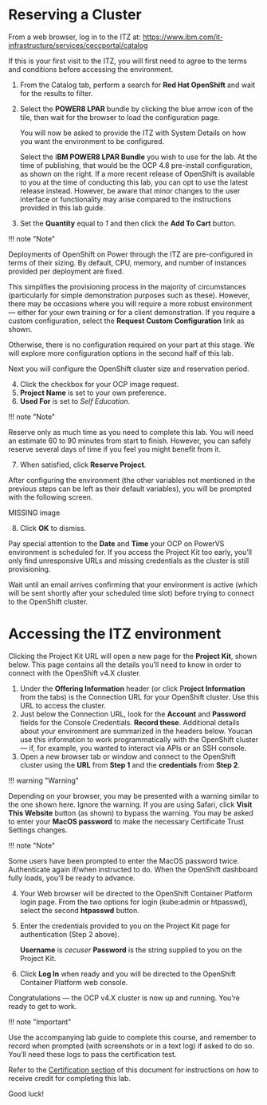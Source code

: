 # Reserving a Cluster

From a web browser, log in to the ITZ at: https://www.ibm.com/it-infrastructure/services/ceccportal/catalog

If this is your first visit to the ITZ, you will first need to agree to the terms and conditions before accessing
the environment.

1. From the Catalog tab, perform a search for **Red Hat OpenShift** and wait for the results to filter.
2. Select the **POWER8 LPAR** bundle by clicking the blue arrow icon of the tile, then wait for the browser to load the configuration page.

   You will now be asked to provide the ITZ with System Details on how you want the environment to be configured.

   Select the I**BM POWER8 LPAR Bundle** you wish to use for the lab. At the time of publishing, that would be the OCP 4.8 pre-install configuration, as shown on the right. If a more recent release of OpenShift is available to you at the time of conducting this lab, you can opt to use the latest release instead. However, be aware that minor changes to the user interface or functionality may arise compared to the instructions provided in this lab guide.

3. Set the **Quantity** equal to _1_ and then click the **Add To Cart** button.

!!! note "Note"

   Deployments of OpenShift on Power through the ITZ are pre-configured in terms of their sizing. By default, CPU, memory, and number of instances provided per deployment are fixed.

   This simplifies the provisioning process in the majority of circumstances (particularly for simple demonstration purposes such as these). However, there may be occasions where you will require a more robust environment — either for your own training or for a client demonstration. If you require a custom configuration, select the **Request Custom Configuration** link as shown.

   Otherwise, there is no configuration required on your part at this stage. We will explore more configuration options in the second half of this lab.

Next you will configure the OpenShift cluster size and reservation period.

4. Click the checkbox for your OCP image request.
5. **Project Name** is set to your own preference.
6. **Used For** is set to _Self Education_.

!!! note "Note"

   Reserve only as much time as you need to complete this lab. You will need an estimate 60 to 90 minutes from start to finish. However, you can safely reserve several days of time if you feel you might benefit from it.

7. When satisfied, click **Reserve Project**.

After configuring the environment (the other variables not mentioned in the previous steps can be left as their default variables), you will be prompted with the following screen.

MISSING image

8. Click **OK** to dismiss.

Pay special attention to the **Date** and **Time** your OCP on PowerVS environment is scheduled for. If you access the Project Kit too early, you’ll only find unresponsive URLs and missing credentials as the cluster is still provisioning.

Wait until an email arrives confirming that your environment is active (which will be sent shortly after your scheduled time slot) before trying to connect to the OpenShift cluster.

# Accessing the ITZ environment

Clicking the Project Kit URL will open a new page for the **Project Kit**, shown below. This page contains all the
details you’ll need to know in order to connect with the OpenShift v4.X cluster.

1. Under the **Offering Information** header (or click P**roject Information** from the tabs) is the Connection URL for your OpenShift cluster. Use this URL to access the cluster.
2. Just below the Connection URL, look for the **Account** and **Password** fields for the Console Credentials. **Record these**. Additional details about your environment are summarized in the headers below. Youcan use this information to work programmatically with the OpenShift cluster — if, for example, you wanted to interact via APIs or an SSH console.
3. Open a new browser tab or window and connect to the OpenShift cluster using the **URL** from **Step 1** and the **credentials** from **Step 2**.

!!! warning "Warning"

   Depending on your browser, you may be presented with a warning similar to the one shown here. Ignore the warning. If you are using Safari, click **Visit This Website** button (as shown) to bypass the warning. You may be asked to enter your **MacOS password** to make the necessary Certificate Trust Settings changes.

!!! note "Note"

   Some users have been prompted to enter the MacOS password twice. Authenticate again if/when instructed to do. When the OpenShift dashboard fully loads, you’ll be ready to advance.

4. Your Web browser will be directed to the OpenShift Container Platform login page. From the two options for login (kube:admin or htpasswd), select the second **htpasswd** button.
5. Enter the credentials provided to you on the Project Kit page for authentication (Step 2 above).

   **Username** is _cecuser_
   **Password** is the string supplied to you on the Project Kit.

6. Click **Log In** when ready and you will be directed to the OpenShift Container Platform web console.

Congratulations — the OCP v4.X cluster is now up and running. You’re ready to get to work.

!!! note "Important"

   Use the accompanying lab guide to complete this course, and remember to record when prompted (with screenshots or in a text log) if asked to do so. You’ll need these logs to pass the certification test.

Refer to the [Certification section](../certificaiton.md) of this document for instructions on how to receive credit for completing this lab.

Good luck!
